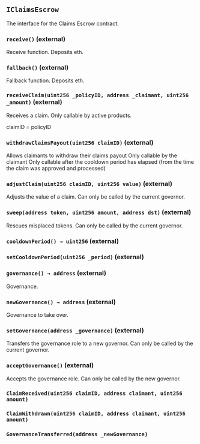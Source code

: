 ## `IClaimsEscrow`

The interface for the Claims Escrow contract.




### `receive()` (external)

Receive function. Deposits eth.



### `fallback()` (external)

Fallback function. Deposits eth.



### `receiveClaim(uint256 _policyID, address _claimant, uint256 _amount)` (external)

Receives a claim.
Only callable by active products.


claimID = policyID


### `withdrawClaimsPayout(uint256 claimID)` (external)

Allows claimants to withdraw their claims payout
Only callable by the claimant
Only callable after the cooldown period has elapsed (from the time the claim was approved and processed)




### `adjustClaim(uint256 claimID, uint256 value)` (external)

Adjusts the value of a claim.
Can only be called by the current governor.




### `sweep(address token, uint256 amount, address dst)` (external)

Rescues misplaced tokens.
Can only be called by the current governor.




### `cooldownPeriod() → uint256` (external)





### `setCooldownPeriod(uint256 _period)` (external)





### `governance() → address` (external)

Governance.



### `newGovernance() → address` (external)

Governance to take over.



### `setGovernance(address _governance)` (external)

Transfers the governance role to a new governor.
Can only be called by the current governor.




### `acceptGovernance()` (external)

Accepts the governance role.
Can only be called by the new governor.




### `ClaimReceived(uint256 claimID, address claimant, uint256 amount)`





### `ClaimWithdrawn(uint256 claimID, address claimant, uint256 amount)`





### `GovernanceTransferred(address _newGovernance)`





